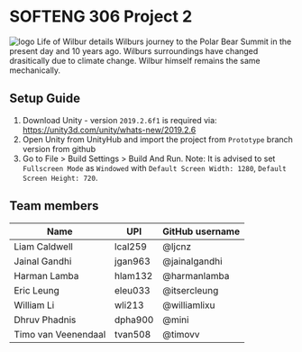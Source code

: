 SOFTENG 306 Project 2
=====================
![logo](https://i.ibb.co/DM0bhdx/Logo.png)
Life of Wilbur details Wilburs journey to the Polar Bear Summit in the present day and 10 years ago. Wilburs surroundings have changed drasitically due to climate change. Wilbur himself remains the same mechanically.

Setup Guide
------------
1. Download Unity - version `2019.2.6f1` is required via: https://unity3d.com/unity/whats-new/2019.2.6
2. Open Unity from UnityHub and import the project from `Prototype` branch version from github
3. Go to File > Build Settings > Build And Run.
Note: It is advised to set `Fullscreen Mode` as `Windowed` with `Default Screen Width: 1280`, `Default Screen Height: 720`.

Team members
------------

| Name                | UPI     | GitHub username |
|---------------------|---------|-----------------|
| Liam Caldwell       | lcal259 | @ljcnz          |
| Jainal Gandhi       | jgan963 | @jainalgandhi   |
| Harman Lamba        | hlam132 | @harmanlamba    |
| Eric Leung          | eleu033 | @itsercleung    |
| William Li          | wli213  | @williamlixu    |
| Dhruv Phadnis       | dpha900 | @mini           |
| Timo van Veenendaal | tvan508 | @timovv         |

